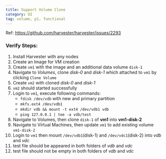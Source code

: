 ```yaml
---
title: Support Volume Clone
category: UI
tag: volume, p1, functional
---
```

Ref: https://github.com/harvester/harvester/issues/2293


### Verify Steps:
1. Install Harvester with any nodes
1. Create an Image for VM creation
1. Create `vm1` with the image and an additional data volume `disk-1`
1. Navigate to _Volumes_, clone _disk-0_ and _disk-1_ which attached to `vm1` by clicking `Clone Volume`
1. Create `vm2` with cloned _disk-0_ and _disk-1_
1. `vm2` should started successfully
1. Login to `vm1`, execute following commands:
    - `fdisk /dev/vdb` with new and primary partition
    - `mkfs.ext4 /dev/vdb1`
    - `mkdir vdb && mount -t ext4 /dev/vdb1 vdb`
    - `ping 127.0.0.1 | tee -a vdb/test`
1. Navigate to Volumes, then clone `disk-1` of **vm1** into **vm1-disk-2**
1. Navigate to Virtual Machines, then update `vm1` to add existing volume `vm1-disk-2`
1. Login to `vm1` then mount `/dev/vdb1`(disk-1) and `/dev/vdc1`(disk-2) into _vdb_ and _vdc_
1. test file should be appeared in both folders of _vdb_ and _vdc_
1. test file should not be empty in both folders of _vdb_ and _vdc_